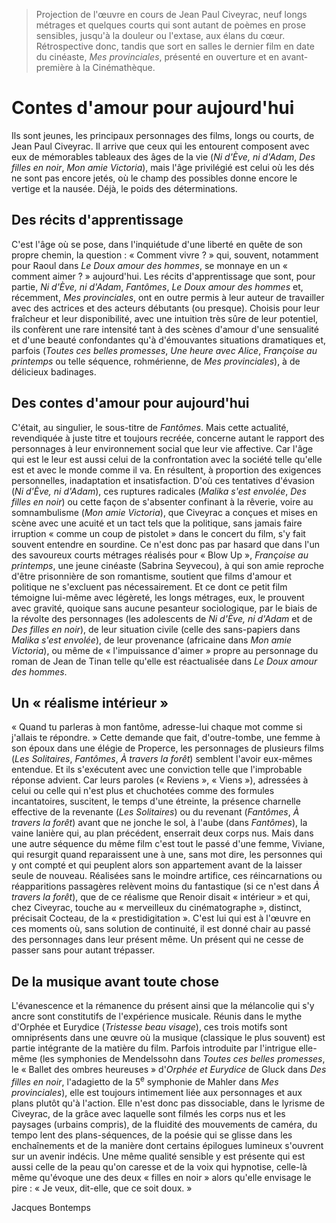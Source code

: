 > Projection de l'œuvre en cours de Jean Paul Civeyrac, neuf longs métrages et quelques courts qui sont autant de poèmes en prose sensibles, jusqu'à la douleur ou l'extase, aux élans du cœur. Rétrospective donc, tandis que sort en salles le dernier film en date du cinéaste, _Mes provinciales_, présenté en ouverture et en avant-première à la Cinémathèque.

# Contes d'amour pour aujourd'hui

Ils sont jeunes, les principaux personnages des films, longs ou courts, de Jean Paul Civeyrac. Il arrive que ceux qui les entourent composent avec eux de mémorables tableaux des âges de la vie (_Ni d'Ève, ni d'Adam_, _Des filles en noir_, _Mon amie Victoria_), mais l'âge privilégié est celui où les dés ne sont pas encore jetés, où le champ des possibles donne encore le vertige et la nausée. Déjà, le poids des déterminations.

## Des récits d'apprentissage

C'est l'âge où se pose, dans l'inquiétude d'une liberté en quête de son propre chemin, la question : « Comment vivre ? » qui, souvent, notamment pour Raoul dans _Le Doux amour des hommes_, se monnaye en un « comment aimer ? » aujourd'hui. Les récits d'apprentissage que sont, pour partie, _Ni d'Ève, ni d'Adam_, _Fantômes_, _Le Doux amour des hommes_ et, récemment, _Mes provinciales_, ont en outre permis à leur auteur de travailler avec des actrices et des acteurs débutants (ou presque). Choisis pour leur fraîcheur et leur disponibilité, avec une intuition très sûre de leur potentiel, ils confèrent une rare intensité tant à des scènes d'amour d'une sensualité et d'une beauté confondantes qu'à d'émouvantes situations dramatiques et, parfois (_Toutes ces belles promesses_, _Une heure avec Alice_, _Françoise au printemps_ ou telle séquence, rohmérienne, de _Mes provinciales_), à de délicieux badinages.

## Des contes d'amour pour aujourd'hui

C'était, au singulier, le sous-titre de _Fantômes_. Mais cette actualité, revendiquée à juste titre et toujours recréée, concerne autant le rapport des personnages à leur environnement social que leur vie affective. Car l'âge qui est le leur est aussi celui de la confrontation avec la société telle qu'elle est et avec le monde comme il va. En résultent, à proportion des exigences personnelles, inadaptation et insatisfaction. D'où ces tentatives d'évasion (_Ni d'Ève, ni d'Adam_), ces ruptures radicales (_Malika s'est envolée_, _Des filles en noir_) ou cette façon de s'absenter confinant à la rêverie, voire au somnambulisme (_Mon amie Victoria_), que Civeyrac a conçues et mises en scène avec une acuité et un tact tels que la politique, sans jamais faire irruption « comme un coup de pistolet » dans le concert du film, s'y fait souvent entendre en sourdine. Ce n'est donc pas par hasard que dans l'un des savoureux courts métrages réalisés pour « Blow Up », _Françoise au printemps_, une jeune cinéaste (Sabrina Seyvecou), à qui son amie reproche d'être prisonnière de son romantisme, soutient que films d'amour et politique ne s'excluent pas nécessairement. Et ce dont ce petit film témoigne lui-même avec légèreté, les longs métrages, eux, le prouvent avec gravité, quoique sans aucune pesanteur sociologique, par le biais de la révolte des personnages (les adolescents de _Ni d'Ève, ni d'Adam_ et de _Des filles en noir_), de leur situation civile (celle des sans-papiers dans _Malika s'est envolée_), de leur provenance (africaine dans _Mon amie Victoria_), ou même de « l'impuissance d'aimer » propre au personnage du roman de Jean de Tinan telle qu'elle est réactualisée dans _Le Doux amour des hommes_.

## Un « réalisme intérieur »

« Quand tu parleras à mon fantôme, adresse-lui chaque mot comme si j'allais te répondre. » Cette demande que fait, d'outre-tombe, une femme à son époux dans une élégie de Properce, les personnages de plusieurs films (_Les Solitaires_, _Fantômes_, _À travers la forêt_) semblent l'avoir eux-mêmes entendue. Et ils s'exécutent avec une conviction telle que l'improbable réponse advient. Car leurs paroles (« Reviens », « Viens »), adressées à celui ou celle qui n'est plus et chuchotées comme des formules incantatoires, suscitent, le temps d'une étreinte, la présence charnelle effective de la revenante (_Les Solitaires_) ou du revenant (_Fantômes_, _À travers la forêt_) avant que ne jonche le sol, à l'aube (dans _Fantômes_), la vaine lanière qui, au plan précédent, enserrait deux corps nus. Mais dans une autre séquence du même film c'est tout le passé d'une femme, Viviane, qui resurgit quand reparaissent une à une, sans mot dire, les personnes qui y ont compté et qui peuplent alors son appartement avant de la laisser seule de nouveau. Réalisées sans le moindre artifice, ces réincarnations ou réapparitions passagères relèvent moins du fantastique (si ce n'est dans _À travers la forêt_), que de ce réalisme que Renoir disait « intérieur » et qui, chez Civeyrac, touche au « merveilleux du cinématographe », distinct, précisait Cocteau, de la « prestidigitation ». C'est lui qui est à l'œuvre en ces moments où, sans solution de continuité, il est donné chair au passé des personnages dans leur présent même. Un présent qui ne cesse de passer sans pour autant trépasser.

## De la musique avant toute chose

L'évanescence et la rémanence du présent ainsi que la mélancolie qui s'y ancre sont constitutifs de l'expérience musicale. Réunis dans le mythe d'Orphée et Eurydice (_Tristesse beau visage_), ces trois motifs sont omniprésents dans une œuvre où la musique (classique le plus souvent) est partie intégrante de la matière du film. Parfois introduite par l'intrigue elle-même (les symphonies de Mendelssohn dans _Toutes ces belles promesses_, le « Ballet des ombres heureuses » d'_Orphée et Eurydice_ de Gluck dans _Des filles en noir_, l'adagietto de la 5<sup>e</sup> symphonie de Mahler dans _Mes provinciales_), elle est toujours intimement liée aux personnages et aux plans plutôt qu'à l'action. Elle n'est donc pas dissociable, dans le lyrisme de Civeyrac, de la grâce avec laquelle sont filmés les corps nus et les paysages (urbains compris), de la fluidité des mouvements de caméra, du tempo lent des plans-séquences, de la poésie qui se glisse dans les enchaînements et de la manière dont certains épilogues lumineux s'ouvrent sur un avenir indécis. Une même qualité sensible y est présente qui est aussi celle de la peau qu'on caresse et de la voix qui hypnotise, celle-là même qu'évoque une des deux « filles en noir » alors qu'elle envisage le pire : « Je veux, dit-elle, que ce soit doux. »

Jacques Bontemps
